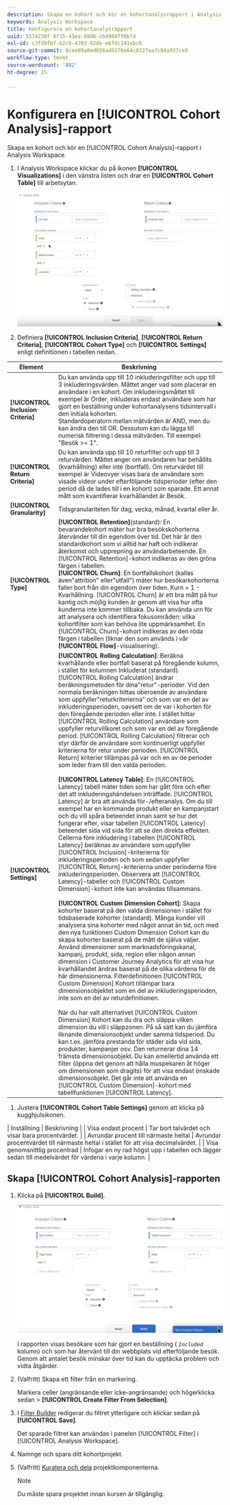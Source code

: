 ```yaml
---
description: Skapa en kohort och kör en kohortanalysrapport i Analysis Workspace.
keywords: Analysis Workspace
title: Konfigurera en kohortanalysrapport
uuid: 5574230f-8f35-43ea-88d6-cb4960ff0bf4
exl-id: c3fd9fbf-b2c8-4703-92de-e6fdc141ebc6
source-git-commit: 8cee89a8ed656ad6376e64c8327aa7c94a937ce9
workflow-type: tm+mt
source-wordcount: '882'
ht-degree: 1%

---
```


# Konfigurera en [!UICONTROL Cohort Analysis]-rapport

Skapa en kohort och kör en [!UICONTROL Cohort Analysis]-rapport i Analysis Workspace.

1. I Analysis Workspace klickar du på ikonen **[!UICONTROL Visualizations]** i den vänstra listen och drar en **[!UICONTROL Cohort Table]** till arbetsytan.

   ![](assets/cohort-table.png)

1. Definiera **[!UICONTROL Inclusion Criteria]**, **[!UICONTROL Return Criteria]**, **[!UICONTROL Cohort Type]** och **[!UICONTROL Settings]** enligt definitionen i tabellen nedan.

| Element | Beskrivning |
|--- |--- |
| **[!UICONTROL Inclusion Criteria]** | Du kan använda upp till 10 inkluderingsfilter och upp till 3 inkluderingsvärden. Måttet anger vad som placerar en användare i en kohort. Om inkluderingsmåttet till exempel är Order, inkluderas endast användare som har gjort en beställning under kohortanalysens tidsintervall i den initiala kohorten.<br>Standardoperatorn mellan mätvärden är AND, men du kan ändra den till OR. Dessutom kan du lägga till numerisk filtrering i dessa mätvärden. Till exempel: &quot;Besök >= 1&quot;.</br> |
| **[!UICONTROL Return Criteria]** | Du kan använda upp till 10 returfilter och upp till 3 returvärden. Måttet anger om användaren har behållits (kvarhållning) eller inte (bortfall). Om returvärdet till exempel är Videovyer visas bara de användare som visade videor under efterföljande tidsperioder (efter den period då de lades till i en kohort) som sparade. Ett annat mått som kvantifierar kvarhållandet är Besök. |
| **[!UICONTROL Granularity]** | Tidsgranulariteten för dag, vecka, månad, kvartal eller år. |
| **[!UICONTROL Type]** | **[!UICONTROL Retention]**(standard): En bevarandekohort mäter hur bra besökskohorterna återvänder till din egendom över tid. Det här är den standardkohort som vi alltid har haft och indikerar återkomst och upprepning av användarbeteende. En [!UICONTROL Retention]-kohort indikeras av den gröna färgen i tabellen.<br>**[!UICONTROL Churn]**: En bortfallskohort (kallas även&quot;attrition&quot; eller&quot;utfall&quot;) mäter hur besökarkohorterna faller bort från din egendom över tiden. Kurn = 1 - Kvarhållning. [!UICONTROL Churn] är ett bra mått på hur kantig och möjlig kunden är genom att visa hur ofta kunderna inte kommer tillbaka. Du kan använda urn för att analysera och identifiera fokusområden: vilka kohortfilter som kan behöva lite uppmärksamhet. En [!UICONTROL Churn]-kohort indikeras av den röda färgen i tabellen (liknar den som används i vår **[!UICONTROL Flow]**-visualisering).</br> |
| **[!UICONTROL Settings]** | **[!UICONTROL Rolling Calculation]**: Beräkna kvarhållande eller bortfall baserat på föregående kolumn, i stället för kolumnen Inkluderat (standard). [!UICONTROL Rolling Calculation] ändrar beräkningsmetoden för dina&quot;retur&quot;-perioder. Vid den normala beräkningen hittas oberoende av användare som uppfyller&quot;returkriterierna&quot; och som var en del av inkluderingsperioden, oavsett om de var i kohorten för den föregående perioden eller inte. I stället hittar [!UICONTROL Rolling Calculation] användare som uppfyller returvillkoret och som var en del av föregående period. [!UICONTROL Rolling Calculation] filtrerar och styr därför de användare som kontinuerligt uppfyller kriterierna för retur under perioden. [!UICONTROL Return] kriterier tillämpas på var och en av de perioder som leder fram till den valda perioden. </br><br>**[!UICONTROL Latency Table]**: En  [!UICONTROL Latency] tabell mäter tiden som har gått före och efter det att inkluderingshändelsen inträffade. [!UICONTROL Latency] är bra att använda för-/efteranalys. Om du till exempel har en kommande produkt eller en kampanjstart och du vill spåra beteendet innan samt se hur det fungerar efter, visar tabellen [!UICONTROL Latency] beteendet sida vid sida för att se den direkta effekten. Cellerna före inkludering i tabellen [!UICONTROL Latency] beräknas av användare som uppfyller [!UICONTROL Inclusion]-kriterierna för inkluderingsperioden och som sedan uppfyller [!UICONTROL Return]-kriterierna under perioderna före inkluderingsperioden. Observera att [!UICONTROL Latency]-tabeller och [!UICONTROL Custom Dimension]-kohort inte kan användas tillsammans.</br><br>**[!UICONTROL Custom Dimension Cohort]**: Skapa kohorter baserat på den valda dimensionen i stället för tidsbaserade kohorter (standard). Många kunder vill analysera sina kohorter med något annat än tid, och med den nya funktionen Custom Dimension Cohort kan du skapa kohorter baserat på de mått de själva väljer. Använd dimensioner som marknadsföringskanal, kampanj, produkt, sida, region eller någon annan dimension i Customer Journey Analytics för att visa hur kvarhållandet ändras baserat på de olika värdena för de här dimensionerna. Filterdefinitionen [!UICONTROL Custom Dimension] Kohort tillämpar bara dimensionsobjektet som en del av inkluderingsperioden, inte som en del av returdefinitionen.</br><br>När du har valt alternativet  [!UICONTROL Custom Dimension] Kohort kan du dra och släppa vilken dimension du vill i släppzonen. På så sätt kan du jämföra liknande dimensionsobjekt under samma tidsperiod. Du kan t.ex. jämföra prestanda för städer sida vid sida, produkter, kampanjer osv. Den returnerar dina 14 främsta dimensionsobjekt. Du kan emellertid använda ett filter (öppna det genom att hålla muspekaren åt höger om dimensionen som dragits) för att visa endast önskade dimensionsobjekt. Det går inte att använda en [!UICONTROL Custom Dimension]-kohort med tabellfunktionen [!UICONTROL Latency].</br> |

1. Justera **[!UICONTROL Cohort Table Settings]** genom att klicka på kugghjulsikonen.

| Inställning | Beskrivning |
| Visa endast procent | Tar bort talvärdet och visar bara procentvärdet. |
| Avrundar procent till närmaste heltal | Avrundar procentvärdet till närmaste heltal i stället för att visa decimalvärdet. |
| Visa genomsnittlig procentrad | Infogar en ny rad högst upp i tabellen och lägger sedan till medelvärdet för värdena i varje kolumn. |

## Skapa [!UICONTROL Cohort Analysis]-rapporten

1. Klicka på **[!UICONTROL Build]**.

   ![Stegresultat](assets/cohort-report.png)

   I rapporten visas besökare som har gjort en beställning ( *`Included`* kolumn) och som har återvänt till din webbplats vid efterföljande besök. Genom att antalet besök minskar över tid kan du upptäcka problem och vidta åtgärder.
1. (Valfritt) Skapa ett filter från en markering.

   Markera celler (angränsande eller icke-angränsande) och högerklicka sedan > **[!UICONTROL Create Filter From Selection]**.

1. I [Filter Builder](/help/components/filters/manage-filters.md) redigerar du filtret ytterligare och klickar sedan på **[!UICONTROL Save]**.

   Det sparade filtret kan användas i panelen [!UICONTROL Filter] i [!UICONTROL Analysis Workspace].
1. Namnge och spara ditt kohortprojekt.
1. (Valfritt) [Kuratera och dela](/help/analysis-workspace/curate-share/curate.md) projektkomponenterna.

   >[!NOTE]
   >
   >Du måste spara projektet innan kursen är tillgänglig.
